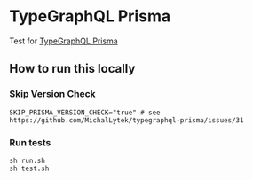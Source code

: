 # TypeGraphQL Prisma

Test for [TypeGraphQL Prisma](https://github.com/MichalLytek/typegraphql-prisma)

## How to run this locally

### Skip Version Check

```env
SKIP_PRISMA_VERSION_CHECK="true" # see https://github.com/MichalLytek/typegraphql-prisma/issues/31
```

### Run tests

```shell script
sh run.sh
sh test.sh
```
